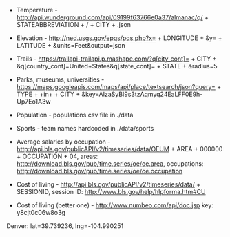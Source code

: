 - Temperature - http://api.wunderground.com/api/09199f63766e0a37/almanac/q/ + STATEABBREVIATION + / + CITY + .json
- Elevation - http://ned.usgs.gov/epqs/pqs.php?x= + LONGITUDE + &y= + LATITUDE + &units=Feet&output=json
- Trails - https://trailapi-trailapi.p.mashape.com/?q[city_cont]= + CITY + &q[country_cont]=United+States&q[state_cont]= + STATE + &radius=5
- Parks, museums, universities - https://maps.googleapis.com/maps/api/place/textsearch/json?query= + TYPE + +in+ + CITY + &key=AIzaSyBI9s3tzAqmyq24EaLFF0E9h-Up7Eo1A3w
- Population - populations.csv file in ./data
- Sports - team names hardcoded in ./data/sports

- Average salaries by occupation - http://api.bls.gov/publicAPI/v2/timeseries/data/OEUM + AREA + 000000 + OCCUPATION + 04, areas: http://download.bls.gov/pub/time.series/oe/oe.area, occupations: http://download.bls.gov/pub/time.series/oe/oe.occupation
- Cost of living - http://api.bls.gov/publicAPI/v2/timeseries/data/ + SESSIONID, session ID: http://www.bls.gov/help/hlpforma.htm#CU
- Cost of living (better one) - http://www.numbeo.com/api/doc.jsp key: y8cjt0c06w8o3g

Denver: lat=39.739236, lng=-104.990251
